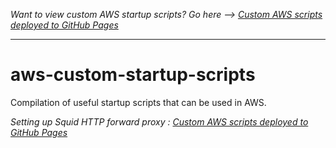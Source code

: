 *Want to view custom AWS startup scripts? Go here --> [Custom AWS scripts deployed to GitHub Pages](https://cottonpajamas.github.io/aws-custom-startup-scripts/)*

---

# aws-custom-startup-scripts
Compilation of useful startup scripts that can be used in AWS.

*Setting up Squid HTTP forward proxy : [Custom AWS scripts deployed to GitHub Pages](https://cottonpajamas.github.io/aws-custom-startup-scripts/squid/start.sh)*
